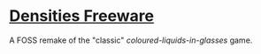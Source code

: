 # [Densities Freeware](https://alexis-martel.github.io/Densities-Freeware/)
A FOSS remake of the "classic" *coloured-liquids-in-glasses* game.
